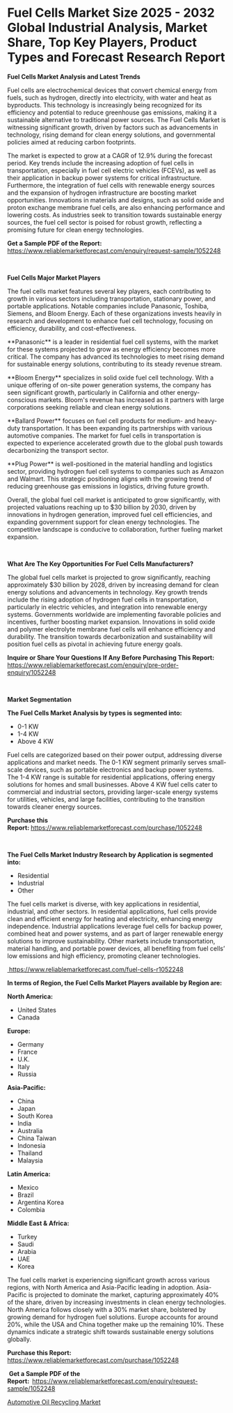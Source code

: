 <p><h1>Fuel Cells Market Size 2025 - 2032 Global Industrial Analysis, Market Share, Top Key Players, Product Types and Forecast Research Report</h1></p><p><strong>Fuel Cells Market Analysis and Latest Trends</strong></p>
<p><p>Fuel cells are electrochemical devices that convert chemical energy from fuels, such as hydrogen, directly into electricity, with water and heat as byproducts. This technology is increasingly being recognized for its efficiency and potential to reduce greenhouse gas emissions, making it a sustainable alternative to traditional power sources. The Fuel Cells Market is witnessing significant growth, driven by factors such as advancements in technology, rising demand for clean energy solutions, and governmental policies aimed at reducing carbon footprints.</p><p>The market is expected to grow at a CAGR of 12.9% during the forecast period. Key trends include the increasing adoption of fuel cells in transportation, especially in fuel cell electric vehicles (FCEVs), as well as their application in backup power systems for critical infrastructure. Furthermore, the integration of fuel cells with renewable energy sources and the expansion of hydrogen infrastructure are boosting market opportunities. Innovations in materials and designs, such as solid oxide and proton exchange membrane fuel cells, are also enhancing performance and lowering costs. As industries seek to transition towards sustainable energy sources, the fuel cell sector is poised for robust growth, reflecting a promising future for clean energy technologies.</p></p>
<p><strong>Get a Sample PDF of the Report:&nbsp;</strong> <a href="https://www.reliablemarketforecast.com/enquiry/request-sample/1052248?utm_campaign=2253&utm_medium=2&utm_source=Github&utm_content=ia&utm_term=14022025&utm_id=fuel-cells">https://www.reliablemarketforecast.com/enquiry/request-sample/1052248</a></p>
<p>&nbsp;</p>
<p><strong>Fuel Cells Major Market Players</strong></p>
<p><p>The fuel cells market features several key players, each contributing to growth in various sectors including transportation, stationary power, and portable applications. Notable companies include Panasonic, Toshiba, Siemens, and Bloom Energy. Each of these organizations invests heavily in research and development to enhance fuel cell technology, focusing on efficiency, durability, and cost-effectiveness.</p><p>**Panasonic** is a leader in residential fuel cell systems, with the market for these systems projected to grow as energy efficiency becomes more critical. The company has advanced its technologies to meet rising demand for sustainable energy solutions, contributing to its steady revenue stream.</p><p>**Bloom Energy** specializes in solid oxide fuel cell technology. With a unique offering of on-site power generation systems, the company has seen significant growth, particularly in California and other energy-conscious markets. Bloom's revenue has increased as it partners with large corporations seeking reliable and clean energy solutions.</p><p>**Ballard Power** focuses on fuel cell products for medium- and heavy-duty transportation. It has been expanding its partnerships with various automotive companies. The market for fuel cells in transportation is expected to experience accelerated growth due to the global push towards decarbonizing the transport sector.</p><p>**Plug Power** is well-positioned in the material handling and logistics sector, providing hydrogen fuel cell systems to companies such as Amazon and Walmart. This strategic positioning aligns with the growing trend of reducing greenhouse gas emissions in logistics, driving future growth.</p><p>Overall, the global fuel cell market is anticipated to grow significantly, with projected valuations reaching up to $30 billion by 2030, driven by innovations in hydrogen generation, improved fuel cell efficiencies, and expanding government support for clean energy technologies. The competitive landscape is conducive to collaboration, further fueling market expansion.</p></p>
<p>&nbsp;</p>
<p><strong>What Are The Key Opportunities For Fuel Cells Manufacturers?</strong></p>
<p><p>The global fuel cells market is projected to grow significantly, reaching approximately $30 billion by 2028, driven by increasing demand for clean energy solutions and advancements in technology. Key growth trends include the rising adoption of hydrogen fuel cells in transportation, particularly in electric vehicles, and integration into renewable energy systems. Governments worldwide are implementing favorable policies and incentives, further boosting market expansion. Innovations in solid oxide and polymer electrolyte membrane fuel cells will enhance efficiency and durability. The transition towards decarbonization and sustainability will position fuel cells as pivotal in achieving future energy goals.</p></p>
<p><strong>Inquire or Share Your Questions If Any Before Purchasing This Report:</strong> <a href="https://www.reliablemarketforecast.com/enquiry/pre-order-enquiry/1052248?utm_campaign=2253&utm_medium=2&utm_source=Github&utm_content=ia&utm_term=14022025&utm_id=fuel-cells">https://www.reliablemarketforecast.com/enquiry/pre-order-enquiry/1052248</a></p>
<p>&nbsp;</p>
<p><strong>Market Segmentation</strong></p>
<p><strong>The Fuel Cells Market Analysis by types is segmented into:</strong></p>
<p><ul><li>0-1 KW</li><li>1-4 KW</li><li>Above 4 KW</li></ul></p>
<p><p>Fuel cells are categorized based on their power output, addressing diverse applications and market needs. The 0-1 KW segment primarily serves small-scale devices, such as portable electronics and backup power systems. The 1-4 KW range is suitable for residential applications, offering energy solutions for homes and small businesses. Above 4 KW fuel cells cater to commercial and industrial sectors, providing larger-scale energy systems for utilities, vehicles, and large facilities, contributing to the transition towards cleaner energy sources.</p></p>
<p><strong>Purchase this Report:&nbsp;</strong><a href="https://www.reliablemarketforecast.com/purchase/1052248?utm_campaign=2253&utm_medium=2&utm_source=Github&utm_content=ia&utm_term=14022025&utm_id=fuel-cells">https://www.reliablemarketforecast.com/purchase/1052248</a></p>
<p>&nbsp;</p>
<p><strong>The Fuel Cells Market Industry Research by Application is segmented into:</strong></p>
<p><ul><li>Residential</li><li>Industrial</li><li>Other</li></ul></p>
<p><p>The fuel cells market is diverse, with key applications in residential, industrial, and other sectors. In residential applications, fuel cells provide clean and efficient energy for heating and electricity, enhancing energy independence. Industrial applications leverage fuel cells for backup power, combined heat and power systems, and as part of larger renewable energy solutions to improve sustainability. Other markets include transportation, material handling, and portable power devices, all benefiting from fuel cells’ low emissions and high efficiency, promoting cleaner technologies.</p></p>
<p><a href="https://www.reliablemarketforecast.com/fuel-cells-r1052248?utm_campaign=2253&utm_medium=2&utm_source=Github&utm_content=ia&utm_term=14022025&utm_id=fuel-cells">&nbsp;https://www.reliablemarketforecast.com/fuel-cells-r1052248</a></p>
<p><strong>In terms of Region, the Fuel Cells Market Players available by Region are:</strong></p>
<p>
    <p> <strong> North America: </strong>
        <ul>
            <li>United States</li>
            <li>Canada</li>
        </ul>
        </p> 
    <p> <strong> Europe: </strong>
        <ul>
            <li>Germany</li>
            <li>France</li>
            <li>U.K.</li>
            <li>Italy</li>
            <li>Russia</li>
        </ul>
        </p> 
    <p> <strong> Asia-Pacific: </strong>
        <ul>
            <li>China</li>
            <li>Japan</li>
            <li>South Korea</li>
            <li>India</li>
            <li>Australia</li>
            <li>China Taiwan</li>
            <li>Indonesia</li>
            <li>Thailand</li>
            <li>Malaysia</li>
        </ul>
        </p> 
    <p> <strong> Latin America: </strong>
        <ul>
            <li>Mexico</li>
            <li>Brazil</li>
            <li>Argentina Korea</li>
            <li>Colombia</li>
        </ul>
        </p> 
    <p> <strong> Middle East & Africa: </strong>
        <ul>
            <li>Turkey</li>
            <li>Saudi</li>
            <li>Arabia</li>
            <li>UAE</li>
            <li>Korea</li>
        </ul>
    </p>
    </p>
<p><p>The fuel cells market is experiencing significant growth across various regions, with North America and Asia-Pacific leading in adoption. Asia-Pacific is projected to dominate the market, capturing approximately 40% of the share, driven by increasing investments in clean energy technologies. North America follows closely with a 30% market share, bolstered by growing demand for hydrogen fuel solutions. Europe accounts for around 20%, while the USA and China together make up the remaining 10%. These dynamics indicate a strategic shift towards sustainable energy solutions globally.</p></p>
<p><strong>Purchase this Report: </strong><a href="https://www.reliablemarketforecast.com/purchase/1052248?utm_campaign=2253&utm_medium=2&utm_source=Github&utm_content=ia&utm_term=14022025&utm_id=fuel-cells">https://www.reliablemarketforecast.com/purchase/1052248</a></p>
<p>&nbsp;<strong>Get a Sample PDF of the Report:&nbsp;&nbsp;</strong><a href="https://www.reliablemarketforecast.com/enquiry/request-sample/1052248?utm_campaign=2253&utm_medium=2&utm_source=Github&utm_content=ia&utm_term=14022025&utm_id=fuel-cells">https://www.reliablemarketforecast.com/enquiry/request-sample/1052248</a></p>
<p><strong></strong></p>
<p><p><a href="https://github.com/risingtrista99259/Market-Research-Report-List-1/blob/main/automotive-oil-recycling-market.md?utm_campaign=2253&utm_medium=2&utm_source=Github&utm_content=ia&utm_term=14022025&utm_id=fuel-cells">Automotive Oil Recycling Market</a></p></p>